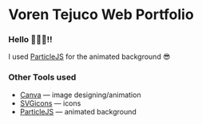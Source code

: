 # Voren Tejuco Web Portfolio

### Hello 🙋🏻‍♂️!!

I used [ParticleJS](https://vincentgarreau.com/particles.js/) for the animated background 😎


### Other Tools used
- [Canva](https://www.canva.com/en_ph/) — image designing/animation
- [SVGicons](https://www.svgrepo.com/) — icons
- [ParticleJS](https://vincentgarreau.com/particles.js/) — animated background
